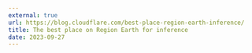 ```yaml
---
external: true
url: https://blog.cloudflare.com/best-place-region-earth-inference/
title: The best place on Region Earth for inference
date: 2023-09-27
---
```

